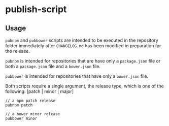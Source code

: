# publish-script

## Usage

`pubnpm` and `pubbower` scripts are intended to be executed in the repository
folder immediately after `CHANGELOG.md` has been modified in preparation for the
release.

`pubnpm` is intended for repositories that are have only a `package.json` file
or both a `package.json` file and a `bower.json` file.

`pubbower` is intended for repositories that have only a `bower.json` file.

Both scripts require a single argument, the release type, which is one of the
following: [patch | minor | major]

```
// a npm patch release
pubnpm patch

// a bower minor release
pubbower minor
```
